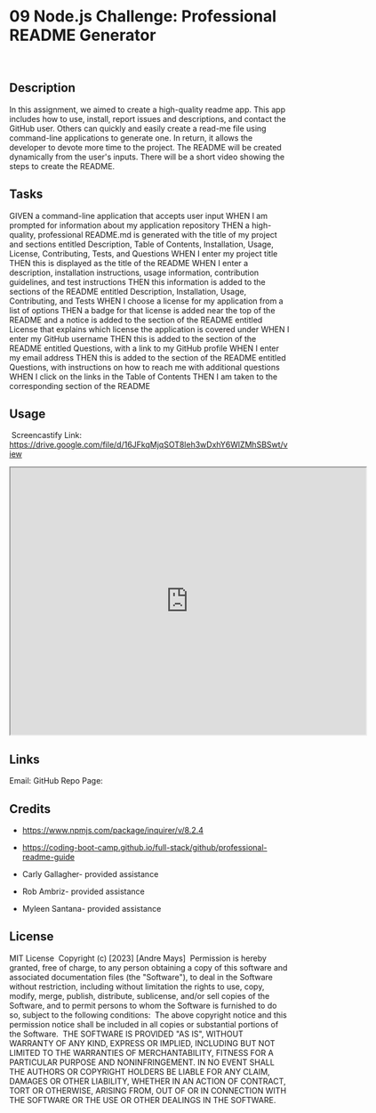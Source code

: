 # 09 Node.js Challenge: Professional README Generator

​

## Description

In this assignment, we aimed to create a high-quality readme app. This app includes how to use, install, report issues and descriptions, and contact the GitHub user. Others can quickly and easily create a read-me file using command-line applications to generate one. In return, it allows the developer to devote more time to the project. The README will be created dynamically from the user's inputs. There will be a short video showing the steps to create the README.
​

## Tasks

GIVEN a command-line application that accepts user input
WHEN I am prompted for information about my application repository
THEN a high-quality, professional README.md is generated with the title of my project and sections entitled Description, Table of Contents, Installation, Usage, License, Contributing, Tests, and Questions
WHEN I enter my project title
THEN this is displayed as the title of the README
WHEN I enter a description, installation instructions, usage information, contribution guidelines, and test instructions
THEN this information is added to the sections of the README entitled Description, Installation, Usage, Contributing, and Tests
WHEN I choose a license for my application from a list of options
THEN a badge for that license is added near the top of the README and a notice is added to the section of the README entitled License that explains which license the application is covered under
WHEN I enter my GitHub username
THEN this is added to the section of the README entitled Questions, with a link to my GitHub profile
WHEN I enter my email address
THEN this is added to the section of the README entitled Questions, with instructions on how to reach me with additional questions
WHEN I click on the links in the Table of Contents
THEN I am taken to the corresponding section of the README
​

## Usage

​
Screencastify Link: https://drive.google.com/file/d/16JFkqMjqSOT8leh3wDxhY6WlZMhSBSwt/view

<iframe src="https://drive.google.com/file/d/16JFkqMjqSOT8leh3wDxhY6WlZMhSBSwt/preview" width="640" height="480"></iframe>

## Links

Email:
​GitHub Repo Page:

## Credits

- https://www.npmjs.com/package/inquirer/v/8.2.4

- https://coding-boot-camp.github.io/full-stack/github/professional-readme-guide

- Carly Gallagher- provided assistance

- Rob Ambriz- provided assistance

- Myleen Santana- provided assistance

## License

​MIT License
​
Copyright (c) [2023] [Andre Mays]
​
Permission is hereby granted, free of charge, to any person obtaining a copy
of this software and associated documentation files (the "Software"), to deal
in the Software without restriction, including without limitation the rights
to use, copy, modify, merge, publish, distribute, sublicense, and/or sell
copies of the Software, and to permit persons to whom the Software is
furnished to do so, subject to the following conditions:
​
The above copyright notice and this permission notice shall be included in all
copies or substantial portions of the Software.
​
THE SOFTWARE IS PROVIDED "AS IS", WITHOUT WARRANTY OF ANY KIND, EXPRESS OR
IMPLIED, INCLUDING BUT NOT LIMITED TO THE WARRANTIES OF MERCHANTABILITY,
FITNESS FOR A PARTICULAR PURPOSE AND NONINFRINGEMENT. IN NO EVENT SHALL THE
AUTHORS OR COPYRIGHT HOLDERS BE LIABLE FOR ANY CLAIM, DAMAGES OR OTHER
LIABILITY, WHETHER IN AN ACTION OF CONTRACT, TORT OR OTHERWISE, ARISING FROM,
OUT OF OR IN CONNECTION WITH THE SOFTWARE OR THE USE OR OTHER DEALINGS IN THE
SOFTWARE.
